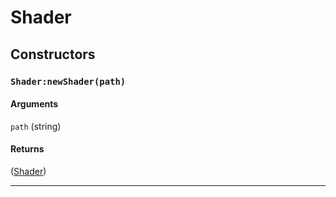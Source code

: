 # Shader

## Constructors
### `Shader:newShader(path)`

#### Arguments
`path` (string) 

#### Returns
([Shader](https://3dreamengine.github.io/3DreamEngine/docu/classes/shader)) 


_________________
